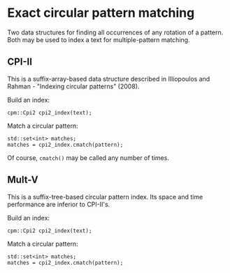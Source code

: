 Exact circular pattern matching
===============================

Two data structures for finding all occurrences of any rotation of a pattern.  Both may be used to index a text for multiple-pattern matching.

CPI-II
------
This is a suffix-array-based data structure described in Illiopoulos and Rahman - "Indexing circular patterns" (2008).

Build an index:

```
cpm::Cpi2 cpi2_index(text);
```

Match a circular pattern:

```
std::set<int> matches;
matches = cpi2_index.cmatch(pattern);
```

Of course, `cmatch()` may be called any number of times.


Mult-V
------
This is a suffix-tree-based circular pattern index.  Its space and time performance are inferior to CPI-II's.

Build an index:

```
cpm::Cpi2 cpi2_index(text);
```

Match a circular pattern:

```
std::set<int> matches;
matches = cpi2_index.cmatch(pattern);
```
